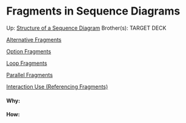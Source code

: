 # Fragments in Sequence Diagrams

Up: [Structure of a Sequence Diagram](structure_of_a_sequence_diagram)
Brother(s):
TARGET DECK

[Alternative Fragments](alternative_fragments)

[Option Fragments](option_fragments)

[Loop Fragments](loop_fragments)

[Parallel Fragments](parallel_fragments)

[Interaction Use (Referencing Fragments)](interaction_use_(referencing_fragments))





























#### Why:
#### How:









